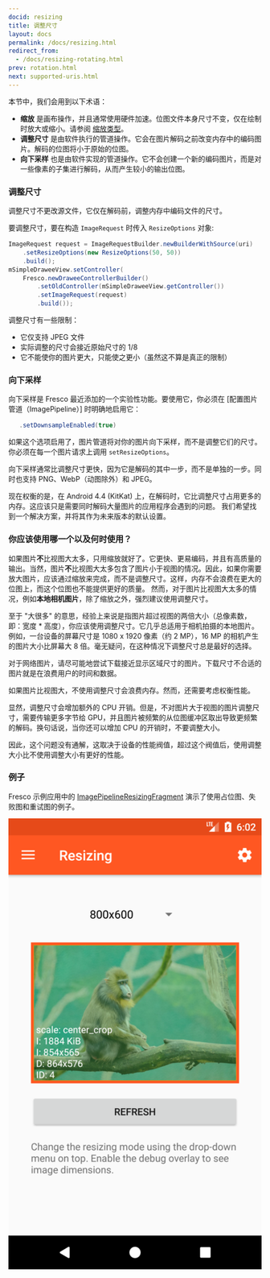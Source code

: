 ```yaml
---
docid: resizing
title: 调整尺寸
layout: docs
permalink: /docs/resizing.html
redirect_from:
  - /docs/resizing-rotating.html
prev: rotation.html
next: supported-uris.html
---
```


本节中，我们会用到以下术语：

- **缩放** 是画布操作，并且通常使用硬件加速。位图文件本身尺寸不变，仅在绘制时放大或缩小。请参阅 [缩放类型](scaletypes.html)。
- **调整尺寸** 是由软件执行的管道操作。它会在图片解码之前改变内存中的编码图片。解码的位图将小于原始的位图。
- **向下采样** 也是由软件实现的管道操作。它不会创建一个新的编码图片，而是对一些像素的子集进行解码，从而产生较小的输出位图。

### 调整尺寸

调整尺寸不更改源文件，它仅在解码前，调整内存中编码文件的尺寸。

要调整尺寸，要在构造 `ImageRequest` 时传入 `ResizeOptions` 对象:

```java
ImageRequest request = ImageRequestBuilder.newBuilderWithSource(uri)
    .setResizeOptions(new ResizeOptions(50, 50))
    .build();
mSimpleDraweeView.setController(
    Fresco.newDraweeControllerBuilder()
        .setOldController(mSimpleDraweeView.getController())
        .setImageRequest(request)
        .build());
```

调整尺寸有一些限制：

- 它仅支持 JPEG 文件
- 实际调整的尺寸会接近原始尺寸的 1/8
- 它不能使你的图片更大，只能使之更小（虽然这不算是真正的限制）

### 向下采样

向下采样是 Fresco 最近添加的一个实验性功能。要使用它，你必须在 [配置图片管道（ImagePipeline）] 时明确地启用它：

```java
   .setDownsampleEnabled(true)
```

如果这个选项启用了，图片管道将对你的图片向下采样，而不是调整它们的尺寸。你必须在每一个图片请求上调用 `setResizeOptions`。

向下采样通常比调整尺寸更快，因为它是解码的其中一步，而不是单独的一步。同时也支持 PNG、WebP（动图除外）和 JPEG。

现在权衡的是，在 Android 4.4 (KitKat) 上，在解码时，它比调整尺寸占用更多的内存。这应该只是需要同时解码大量图片的应用程序会遇到的问题。 我们希望找到一个解决方案，并将其作为未来版本的默认设置。

### 你应该使用哪一个以及何时使用？

如果图片**不**比视图大太多，只用缩放就好了。它更快、更易编码，并且有高质量的输出。当然，图片**不**比视图大太多包含了图片小于视图的情况。因此，如果你需要放大图片，应该通过缩放来完成，而不是调整尺寸。这样，内存不会浪费在更大的位图上，而这个位图也不能提供更好的质量。
然而，对于图片比视图大太多的情况，例如**本地相机图片**，除了缩放之外，强烈建议使用调整尺寸。

至于 "大很多" 的意思，经验上来说是指图片超过视图的两倍大小（总像素数，即：宽度 * 高度），你应该使用调整尺寸。它几乎总适用于相机拍摄的本地图片。例如，一台设备的屏幕尺寸是 1080 x 1920 像素（约 2 MP），16 MP 的相机产生的图片大小比屏幕大 8 倍。毫无疑问，在这种情况下调整尺寸总是最好的选择。

对于网络图片，请尽可能地尝试下载接近显示区域尺寸的图片。下载尺寸不合适的图片就是在浪费用户的时间和数据。

如果图片比视图大，不使用调整尺寸会浪费内存。然而，还需要考虑权衡性能。

显然，调整尺寸会增加额外的 CPU 开销。但是，不对图片大于视图的图片调整尺寸，需要传输更多字节给 GPU，并且图片被频繁的从位图缓冲区取出导致更频繁的解码。换句话说，当你还可以增加 CPU 的开销时，不要调整大小。

因此，这个问题没有通解，这取决于设备的性能阀值，超过这个阀值后，使用调整大小比不使用调整大小有更好的性能。

### 例子

Fresco 示例应用中的 [ImagePipelineResizingFragment](https://github.com/facebook/fresco/blob/master/samples/showcase/src/main/java/com/facebook/fresco/samples/showcase/imagepipeline/ImagePipelineResizingFragment.java) 演示了使用占位图、失败图和重试图的例子。

![示例应用中关于调整尺寸例子的图片](/static/images/docs/01-resizing-sample.png)
